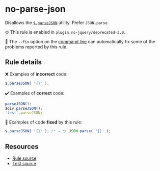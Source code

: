 # no-parse-json

Disallows the [`$.parseJSON`](https://api.jquery.com/jQuery.parseJSON/) utility. Prefer `JSON.parse`.

⚙️ This rule is enabled in `plugin:no-jquery/deprecated-3.0`.

🔧 The `--fix` option on the [command line](https://eslint.org/docs/user-guide/command-line-interface#fixing-problems) can automatically fix some of the problems reported by this rule.

## Rule details

❌ Examples of **incorrect** code:
```js
$.parseJSON( '{}' );
```

✔️ Examples of **correct** code:
```js
parseJSON();
$div.parseJSON();
'test'.parseJSON;
```

🔧 Examples of code **fixed** by this rule:
```js
$.parseJSON( '{}' ); /* → */ JSON.parse( '{}' );
```

## Resources

* [Rule source](/src/rules/no-parse-json.js)
* [Test source](/src/tests/no-parse-json.js)
